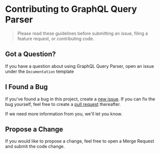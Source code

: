 # Contributing to GraphQL Query Parser

> Please read these guidelines before submitting an issue, filing a feature request, or contributing code.

## Got a Question?

If you have a question about using GraphQL Query Parser, open an issue under the `Documentation` template

## I Found a Bug

If you've found a bug in this project, create a [new issue](https://gitlab.com/msleevi/graphql-query-parser/issues/new). If you can fix the bug yourself, feel free to create a [pull request](#propose-a-change) thereafter.

If we need more information from you, we'll let you know.

## Propose a Change

If you would like to propose a change, feel free to open a Merge Request and submit the code change. 
